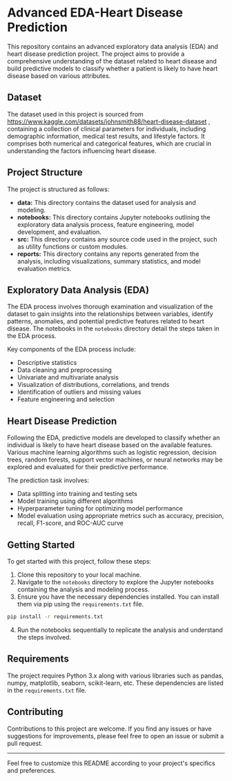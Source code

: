 # Advanced EDA-Heart Disease Prediction

This repository contains an advanced exploratory data analysis (EDA) and heart disease prediction project. The project aims to provide a comprehensive understanding of the dataset related to heart disease and build predictive models to classify whether a patient is likely to have heart disease based on various attributes.

## Dataset

The dataset used in this project is sourced from https://www.kaggle.com/datasets/johnsmith88/heart-disease-dataset , containing a collection of clinical parameters for individuals, including demographic information, medical test results, and lifestyle factors. It comprises both numerical and categorical features, which are crucial in understanding the factors influencing heart disease.

## Project Structure

The project is structured as follows:

- **data:** This directory contains the dataset used for analysis and modeling.
- **notebooks:** This directory contains Jupyter notebooks outlining the exploratory data analysis process, feature engineering, model development, and evaluation.
- **src:** This directory contains any source code used in the project, such as utility functions or custom modules.
- **reports:** This directory contains any reports generated from the analysis, including visualizations, summary statistics, and model evaluation metrics.

## Exploratory Data Analysis (EDA)

The EDA process involves thorough examination and visualization of the dataset to gain insights into the relationships between variables, identify patterns, anomalies, and potential predictive features related to heart disease. The notebooks in the `notebooks` directory detail the steps taken in the EDA process.

Key components of the EDA process include:

- Descriptive statistics
- Data cleaning and preprocessing
- Univariate and multivariate analysis
- Visualization of distributions, correlations, and trends
- Identification of outliers and missing values
- Feature engineering and selection

## Heart Disease Prediction

Following the EDA, predictive models are developed to classify whether an individual is likely to have heart disease based on the available features. Various machine learning algorithms such as logistic regression, decision trees, random forests, support vector machines, or neural networks may be explored and evaluated for their predictive performance.

The prediction task involves:

- Data splitting into training and testing sets
- Model training using different algorithms
- Hyperparameter tuning for optimizing model performance
- Model evaluation using appropriate metrics such as accuracy, precision, recall, F1-score, and ROC-AUC curve

## Getting Started

To get started with this project, follow these steps:

1. Clone this repository to your local machine.
2. Navigate to the `notebooks` directory to explore the Jupyter notebooks containing the analysis and modeling process.
3. Ensure you have the necessary dependencies installed. You can install them via pip using the `requirements.txt` file.

```bash
pip install -r requirements.txt
```

4. Run the notebooks sequentially to replicate the analysis and understand the steps involved.

## Requirements

The project requires Python 3.x along with various libraries such as pandas, numpy, matplotlib, seaborn, scikit-learn, etc. These dependencies are listed in the `requirements.txt` file.

## Contributing

Contributions to this project are welcome. If you find any issues or have suggestions for improvements, please feel free to open an issue or submit a pull request.


---

Feel free to customize this README according to your project's specifics and preferences.
